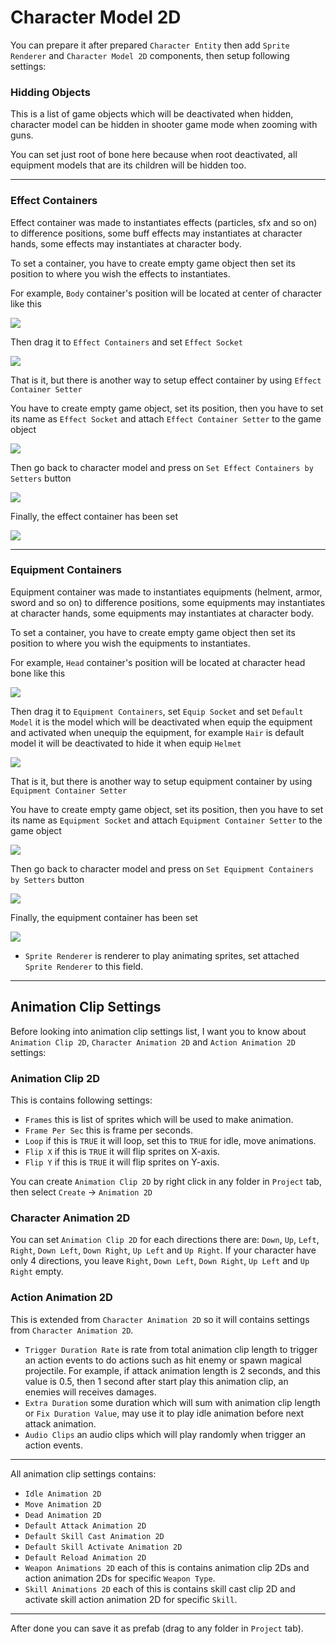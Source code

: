 # Character Model 2D

You can prepare it after prepared `Character Entity` then add `Sprite Renderer` and `Character Model 2D` components, then setup following settings:

### Hidding Objects

This is a list of game objects which will be deactivated when hidden, character model can be hidden in shooter game mode when zooming with guns.

You can set just root of bone here because when root deactivated, all equipment models that are its children will be hidden too.

* * *

### Effect Containers

Effect container was made to instantiates effects (particles, sfx and so on) to difference positions, some buff effects may instantiates at character hands, some effects may instantiates at character body.

To set a container, you have to create empty game object then set its position to where you wish the effects to instantiates.

For example, `Body` container's position will be located at center of character like this

![](../images/105/1.png)

Then drag it to `Effect Containers` and set `Effect Socket`

![](../images/105/2.png)

That is it, but there is another way to setup effect container by using `Effect Container Setter`

You have to create empty game object, set its position, then you have to set its name as `Effect Socket` and attach `Effect Container Setter` to the game object

![](../images/105/3.png)

Then go back to character model and press on `Set Effect Containers by Setters` button

![](../images/105/4.png)

Finally, the effect container has been set

![](../images/105/5.png)

* * *

### Equipment Containers

Equipment container was made to instantiates equipments (helment, armor, sword and so on) to difference positions, some equipments may instantiates at character hands, some equipments may instantiates at character body.

To set a container, you have to create empty game object then set its position to where you wish the equipments to instantiates.

For example, `Head` container's position will be located at character head bone like this

![](../images/105/6.png)

Then drag it to `Equipment Containers`, set `Equip Socket` and set `Default Model` it is the model which will be deactivated when equip the equipment and activated when unequip the equipment, for example `Hair` is default model it will be deactivated to hide it when equip `Helmet`

![](../images/105/7.png)

That is it, but there is another way to setup equipment container by using `Equipment Container Setter`

You have to create empty game object, set its position, then you have to set its name as `Equipment Socket` and attach `Equipment Container Setter` to the game object

![](../images/105/8.png)

Then go back to character model and press on `Set Equipment Containers by Setters` button

![](../images/105/9.png)

Finally, the equipment container has been set

![](../images/105/10.png)
*   `Sprite Renderer` is renderer to play animating sprites, set attached `Sprite Renderer` to this field.

* * *

## Animation Clip Settings

Before looking into animation clip settings list, I want you to know about `Animation Clip 2D`, `Character Animation 2D` and `Action Animation 2D` settings:

### Animation Clip 2D

This is contains following settings:
*   `Frames` this is list of sprites which will be used to make animation.
*   `Frame Per Sec` this is frame per seconds.
*   `Loop` if this is `TRUE` it will loop, set this to `TRUE` for idle, move animations.
*   `Flip X` if this is `TRUE` it will flip sprites on X-axis.
*   `Flip Y` if this is `TRUE` it will flip sprites on Y-axis.

You can create `Animation Clip 2D` by right click in any folder in `Project` tab, then select `Create` -> `Animation 2D`

### Character Animation 2D

You can set `Animation Clip 2D` for each directions there are: `Down`, `Up`, `Left`, `Right`, `Down Left`, `Down Right`, `Up Left` and `Up Right`. If your character have only 4 directions, you leave `Right`, `Down Left`, `Down Right`, `Up Left` and `Up Right` empty.

### Action Animation 2D

This is extended from `Character Animation 2D` so it will contains settings from `Character Animation 2D`.

*   `Trigger Duration Rate` is rate from total animation clip length to trigger an action events to do actions such as hit enemy or spawn magical projectile. For example, if attack animation length is 2 seconds, and this value is 0.5, then 1 second after start play this animation clip, an enemies will receives damages.
*   `Extra Duration` some duration which will sum with animation clip length or `Fix Duration Value`, may use it to play idle animation before next attack animation.
*   `Audio Clips` an audio clips which will play randomly when trigger an action events.

* * *

All animation clip settings contains:

*   `Idle Animation 2D`
*   `Move Animation 2D`
*   `Dead Animation 2D`
*   `Default Attack Animation 2D`
*   `Default Skill Cast Animation 2D`
*   `Default Skill Activate Animation 2D`
*   `Default Reload Animation 2D`
*   `Weapon Animations 2D` each of this is contains animation clip 2Ds and action animation 2Ds for specific `Weapon Type`.
*   `Skill Animations 2D` each of this is contains skill cast clip 2D and activate skill action animation 2D for specific `Skill`.

* * *

After done you can save it as prefab (drag to any folder in `Project` tab).